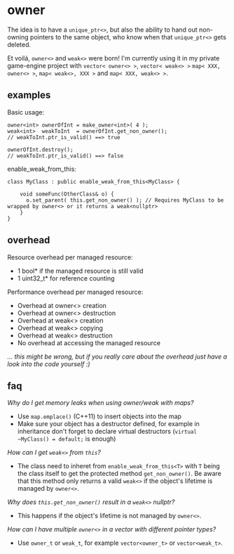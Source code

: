 # owner
The idea is to have a `unique_ptr<>`, but also the ability to hand out non-owning pointers to the same object, who know when that `unique_ptr<>` gets deleted. 

Et voilá, `owner<>` and `weak<>` were born! I'm currently using it in my private game-engine project with `vector< owner<> >`, `vector< weak<> >` `map< XXX, owner<> >`, `map< weak<>, XXX >` and `map< XXX, weak<> >`.

## examples
Basic usage:

    owner<int> ownerOfInt = make_owner<int>( 4 );
    weak<int>  weakToInt  = ownerOfInt.get_non_owner();
    // weakToInt.ptr_is_valid() ==> true
    
    ownerOfInt.destroy();
    // weakToInt.ptr_is_valid() ==> false

enable_weak_from_this:

    class MyClass : public enable_weak_from_this<MyClass> {
    
        void someFunc(OtherClass& o) {
          o.set_parent( this.get_non_owner() ); // Requires MyClass to be wrapped by owner<> or it returns a weak<nullptr>
        }
    }
    
## overhead
Resource overhead per managed resource:
- 1 bool* if the managed resource is still valid
- 1 uint32_t* for reference counting

Performance overhead per managed resource:
- Overhead at owner<> creation
- Overhead at owner<> destruction
- Overhead at weak<> creation
- Overhead at weak<> copying 
- Overhead at weak<> destruction
- No overhead at accessing the managed resource

*... this might be wrong, but if you really care about the overhead just have a look into the code yourself :)*
    
## faq
*Why do I get memory leaks when using owner/weak with maps?*
- Use `map.emplace()` (C++11) to insert objects into the map
- Make sure your object has a destructor defined, for example in inheritance don't forget to declare virtual destructors (`virtual ~MyClass() = default;` is enough)

*How can I get `weak<>` from `this`?*
- The class need to inheret from `enable_weak_from_this<T>` with `T` being the class itself to get the protected method `get_non_owner()`. Be aware that this method only returns a valid `weak<>` if the object's lifetime is managed by `owner<>`.

*Why does `this.get_non_owner()` result in a `weak<>` nullptr?*
- This happens if the object's lifetime is not managed by `owner<>`.

*How can I have multiple `owner<>` in a vector with different pointer types?*
- Use `owner_t` or `weak_t`, for example `vector<owner_t>` or `vector<weak_t>`.

